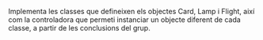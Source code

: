 Implementa les classes que defineixen els objectes Card, Lamp i Flight, així com la controladora que permeti instanciar un objecte diferent de cada classe, a partir de les conclusions del grup.
